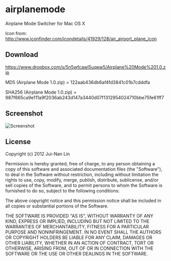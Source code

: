airplanemode
============

Airplane Mode Switcher for Mac OS X

Icon from: http://www.iconfinder.com/icondetails/41929/128/air_airport_plane_icon

Download
--------

https://www.dropbox.com/s/5n5wfcawl5uqew5/Airplane%20Mode%201.0.zip

MD5 (Airplane Mode 1.0.zip) = 122aab436db6af4fd3841c01b7cdddfa

SHA256 (Airplane Mode 1.0.zip) = 987f665ca9e111a9f2036ab243d147a3440d07f1312954024710bbe75fe61ff7

Screenshot
---------

![Screenshot](https://raw.github.com/jnlin/airplanemode/master/docs/screenshot.png)

License
-------

Copyright (c) 2012 Jui-Nan Lin

Permission is hereby granted, free of charge, to any person obtaining a copy of this software and associated documentation files (the "Software"), to deal in the Software without restriction, including without limitation the rights to use, copy, modify, merge, publish, distribute, sublicense, and/or sell copies of the Software, and to permit persons to whom the Software is furnished to do so, subject to the following conditions:

The above copyright notice and this permission notice shall be included in all copies or substantial portions of the Software.

THE SOFTWARE IS PROVIDED "AS IS", WITHOUT WARRANTY OF ANY KIND, EXPRESS OR IMPLIED, INCLUDING BUT NOT LIMITED TO THE WARRANTIES OF MERCHANTABILITY, FITNESS FOR A PARTICULAR PURPOSE AND NONINFRINGEMENT. IN NO EVENT SHALL THE AUTHORS OR COPYRIGHT HOLDERS BE LIABLE FOR ANY CLAIM, DAMAGES OR OTHER LIABILITY, WHETHER IN AN ACTION OF CONTRACT, TORT OR OTHERWISE, ARISING FROM, OUT OF OR IN CONNECTION WITH THE SOFTWARE OR THE USE OR OTHER DEALINGS IN THE SOFTWARE.
